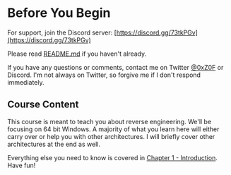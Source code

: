 # Before You Begin

For support, join the Discord server: [https://discord.gg/73tkPGv](https://discord.gg/73tkPGv)

Please read [README.md](README.md) if you haven't already.

If you have any questions or comments, contact me on Twitter [@0xZ0F](https://twitter.com/0xZ0F) or Discord. I'm not always on Twitter, so forgive me if I don't respond immediately.

## Course Content
This course is meant to teach you about reverse engineering. We'll be focusing on 64 bit Windows. A majority of what you learn here will either carry over or help you with other architectures. I will briefly cover other architectures at the end as well.

Everything else you need to know is covered in [Chapter 1 - Introduction](Chapter%201%20-%20Introduction). Have fun!
